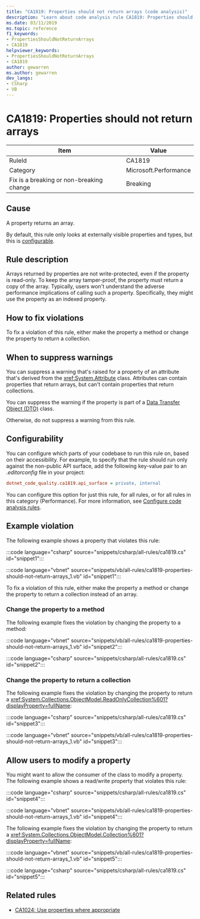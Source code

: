 ```yaml
---
title: "CA1819: Properties should not return arrays (code analysis)"
description: "Learn about code analysis rule CA1819: Properties should not return arrays"
ms.date: 03/11/2019
ms.topic: reference
f1_keywords:
- PropertiesShouldNotReturnArrays
- CA1819
helpviewer_keywords:
- PropertiesShouldNotReturnArrays
- CA1819
author: gewarren
ms.author: gewarren
dev_langs:
- CSharp
- VB
---
```

# CA1819: Properties should not return arrays

|Item|Value|
|-|-|
|RuleId|CA1819|
|Category|Microsoft.Performance|
|Fix is a breaking or non-breaking change|Breaking|

## Cause

A property returns an array.

By default, this rule only looks at externally visible properties and types, but this is [configurable](#configurability).

## Rule description

Arrays returned by properties are not write-protected, even if the property is read-only. To keep the array tamper-proof, the property must return a copy of the array. Typically, users won't understand the adverse performance implications of calling such a property. Specifically, they might use the property as an indexed property.

## How to fix violations

To fix a violation of this rule, either make the property a method or change the property to return a collection.

## When to suppress warnings

You can suppress a warning that's raised for a property of an attribute that's derived from the <xref:System.Attribute> class. Attributes can contain properties that return arrays, but can't contain properties that return collections.

You can suppress the warning if the property is part of a [Data Transfer Object (DTO)](/previous-versions/msp-n-p/ff649585(v=pandp.10)) class.

Otherwise, do not suppress a warning from this rule.

## Configurability

You can configure which parts of your codebase to run this rule on, based on their accessibility. For example, to specify that the rule should run only against the non-public API surface, add the following key-value pair to an *.editorconfig* file in your project:

```ini
dotnet_code_quality.ca1819.api_surface = private, internal
```

You can configure this option for just this rule, for all rules, or for all rules in this category (Performance). For more information, see [Configure code analysis rules](../configure-rules.md).

## Example violation

The following example shows a property that violates this rule:

:::code language="csharp" source="snippets/csharp/all-rules/ca1819.cs" id="snippet1":::

:::code language="vbnet" source="snippets/vb/all-rules/ca1819-properties-should-not-return-arrays_1.vb" id="snippet1":::

To fix a violation of this rule, either make the property a method or change the property to return a collection instead of an array.

### Change the property to a method

The following example fixes the violation by changing the property to a method:

:::code language="vbnet" source="snippets/vb/all-rules/ca1819-properties-should-not-return-arrays_1.vb" id="snippet2":::

:::code language="csharp" source="snippets/csharp/all-rules/ca1819.cs" id="snippet2":::

### Change the property to return a collection

The following example fixes the violation by changing the property to return a <xref:System.Collections.ObjectModel.ReadOnlyCollection%601?displayProperty=fullName>:

:::code language="csharp" source="snippets/csharp/all-rules/ca1819.cs" id="snippet3":::

:::code language="vbnet" source="snippets/vb/all-rules/ca1819-properties-should-not-return-arrays_1.vb" id="snippet3":::

## Allow users to modify a property

You might want to allow the consumer of the class to modify a property. The following example shows a read/write property that violates this rule:

:::code language="csharp" source="snippets/csharp/all-rules/ca1819.cs" id="snippet4":::

:::code language="vbnet" source="snippets/vb/all-rules/ca1819-properties-should-not-return-arrays_1.vb" id="snippet4":::

The following example fixes the violation by changing the property to return a <xref:System.Collections.ObjectModel.Collection%601?displayProperty=fullName>:

:::code language="vbnet" source="snippets/vb/all-rules/ca1819-properties-should-not-return-arrays_1.vb" id="snippet5":::

:::code language="csharp" source="snippets/csharp/all-rules/ca1819.cs" id="snippet5":::

## Related rules

- [CA1024: Use properties where appropriate](ca1024.md)
